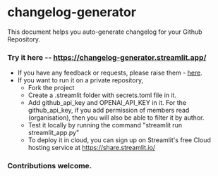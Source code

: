 # changelog-generator

This document helps you auto-generate changelog for your Github Repository.

### Try it here -- https://changelog-generator.streamlit.app/


* If you have any feedback or requests, please raise them - [here](https://github.com/DrDroidLab/changelog-generator/issues).
* If you want to run it on a private repository,
    * Fork the project
    * Create a .streamlit folder with secrets.toml file in it.
    * Add github_api_key and OPENAI_API_KEY in it. For the github_api_key, if you add permission of members read (organisation), then you will also be able to filter it by author.
    * Test it locally by running the command "streamlit run streamlit_app.py"
    * To deploy it in cloud, you can sign up on Streamlit's free Cloud hosting service at https://share.streamlit.io/

### Contributions welcome.
